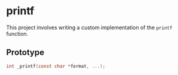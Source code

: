 # printf

This project involves writing a custom implementation of the `printf` function.

## Prototype
```c
int _printf(const char *format, ...);


